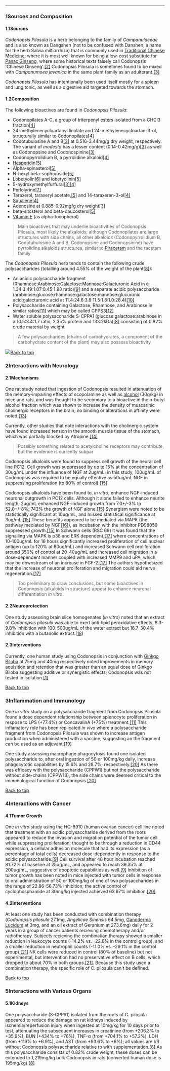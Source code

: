 





---


### 1Sources and Composition

#### 1.1Sources


*Codonopsis Pilosula* is a herb belonging to the family of *Campanulaceae* and is also known as Dangshen (not to be confused with Danshen, a name for the herb Salvia miltiorrhiza) that is commonly used in [Traditional Chinese Medicine](/supplements/traditional-chinese-medicine/); where it is most well known for being a low-cost substitute for [Panax Ginseng](/supplements/panax-ginseng/), where some historical texts falsely call Codonopsis 'Chinese Ginseng'.[[2]](#ref2) Codonopsis Pilosula is sometimes found to be mixed with *Campanumoea javanica* in the same plant family as an adulterant.[[3]](#ref3)


*Codonopsis Pilosula* has intentionally been used itself mostly for a spleen and lung tonic, as well as a digestive aid targeted towards the stomach.


#### 1.2Composition


The following bioactives are found in *Codonopsis Pilosula*:


* Codonopilates A-C, a group of triterpenyl esters isolated from a CHCl3 fraction[[4]](#ref4)
* 24-methylenecycloartanyl linolate and 24-methylenecycloartan-3-ol, structurally similar to Codonopilates[[4]](#ref4)
* Codotubulosine A and B[[3]](#ref3) at 0.516-3.44mg/g dry weight, respectively. The variant of *modesta* has a lesser content (0.14-0.42mg/g)[[3]](#ref3) as well as Codonopsine and Codonospinine[[3]](#ref3)
* Codonopyrrolidium B, a pyrrolidine alkaloid[[4]](#ref4)
* [Hesperidin](/supplements/hesperidin/)[[5]](#ref5)
* Alpha-spinasterol[[5]](#ref5)
* N-hexyl beta-sophoroside[[5]](#ref5)
* Lobetyolin[[6]](#ref6) and lobetyolinin[[5]](#ref5)
* 5-hydroxymethylfurfural[[3]](#ref3)[[4]](#ref4)
* Perlolyrine[[7]](#ref7)
* Taraxerol, taraxeryl acetate,[[5]](#ref5) and 14-taraxeren-3-ol[[4]](#ref4)
* [Squalene](/supplements/squalene/)[[4]](#ref4)
* Adenosine at 0.885-0.92mg/g dry weight[[3]](#ref3)
* beta-sitosterol and beta-daucosterol[[5]](#ref5)
* [Vitamin E](/supplements/vitamin-e/) (as alpha-tocopherol)


> Main bioactives that may underlie bioactivities of Codonopsis Pilosula, most likely the alkaloids; although Codonopilates are large structures with side chains, all other alkaloids (Codonopyrrolidium B, Codotubulosine A and B, Codonopsine and Codonopsinine) have pyrrolidine alkaloids structures, similar to [Piracetam](/supplements/piracetam/) and the racetam family


The *Codonopsis Pilosula* herb tends to contain the following crude polysaccharides (totalling around 4.55% of the weight of the plant[[8]](#ref8)):


* An acidic polysaccharide fragment (Rhamnose:Arabinose:Galactose:Mannose:Galacturonic Acid in a 1.34:3.49:1.07:0.45:1.98 ratio)[[9]](#ref9) and a separate acidic polysaccharide (arabinose:glucose:rhamnose:galactose:mannose:glucuronic acid:galacturonic acid at 11.4:24.6:3.8:11.5:1.8:1.0:28.4)[[10]](#ref10)
* Polysaccharide containing Galactose, Rhamnose, and Arabinose in similar ratios[[11]](#ref11) which may be called CPPS3[[12]](#ref12)
* Water soluble polysaccharide S-CPPA1 (glucose:galactose:arabinose in a 10.5:3.4:1.7 ratio, 2.35% protein and 133.2kDa)[[8]](#ref8) consisting of 0.82% crude material by weight


> A few polysaccharides (chains of carbohydrates, a component of the carbohydrate content of the plant) may also possess bioactivity


![](https://2e9be637a5b4415c18c5-5ddb36df15af65ab8482e83373c53fe5.ssl.cf1.rackcdn.com/images/120.png)[Back to top](#c-sources-and-composition)
### 2Interactions with Neurology

#### 2.1Mechanisms


One rat study noted that ingestion of Codonopsis resulted in attenuation of the memory-impairing effects of scopolamine as well as [alcohol](/supplements/alcohol/) (30g/kg) in mice and rats, and was thought to be secondary to a bioactive in the n-butyl alcohol fraction which was shown to increase the density of muscarinic cholinergic receptors in the brain; no binding or alterations in affinity were noted.[[13]](#ref13)


Currently, other studies that note interactions with the cholinergic system have found increased tension in the smooth muscle tissue of the stomach, which was partially blocked by Atropine.[[14]](#ref14)



> Possibly something related to acetylcholine receptors may contribute, but the evidence is currently subpar


Codonopsis alkaloids were found to suppress cell growth of the neural cell line PC12. Cell growth was suppressed by up to 15% at the concentration of 30ug/mL under the influence of NGF at 2ug/mL; in this study, 100ug/mL of Codonopsis was required to be equally effective as 50ug/mL NGF in suppressing proliferation (to 80% of control).[[15]](#ref15)


Codonopsis alkaloids have been found to, *in vitro*, enhance NGF-induced neuronal outgrowth in PC12 cells. Although it alone failed to enhance neurite length, 2ug/mL enhanced NGF-induced growth from 7.0+/-3% to 52.0+/-8%; 742% the growth of NGF alone.[[15]](#ref15) Synergism were noted to be statistically significant at 10ug/mL, and missed statistical significance at 3ug/mL.[[15]](#ref15) These benefits appeared to be mediated via MAPK (the pathway mediated by NGF[[16]](#ref16)), as incubation with the inhibitor PD98059 suppressed growth.[[15]](#ref15) In Schwann cells (RSC 69) it was found that the signalling via MAPK is p38 and ERK dependent,[[17]](#ref17) where concentrations of 10-100ug/mL for 16 hours significantly increased proliferation of cell nuclear antigen (up to 120% at 60ug/mL) and increased Schwann cell proliferation around 350% of control at 20-40ug/mL and increased cell migration in a dose-dependent manner coupled with increased MMP9 and uPA, which may be downstream of an increase in FGF-2.[[17]](#ref17) The authors hypothesized that the increase of neuronal proliferation and migration could aid nerve regeneration.[[17]](#ref17)



> Too preliminary to draw conclusions, but some bioactives in Codonopsis (alkaloids in structure) appear to enhance neuronal differentiation *in vitro*.


#### 2.2Neuroprotection


One study assessing brain slice homogenates (*in vitro*) noted that an extract of *Codonopsis pilosula* was able to exert anti-lipid peroxidative effects, 8.3-9.8% inhibition with 100-500ug/mL of the water extract but 16.7-30.4% inhibition with a butanolic extract.[[18]](#ref18)


#### 2.3Interventions


Currently, one human study using Codonopsis in conjunction with [Ginkgo Biloba](/supplements/ginkgo-biloba/) at 75mg and 40mg respectively noted improvements in memory aquisition and retention that was greater than an equal dose of Ginkgo Biloba suggesting additive or synergistic effects; Codonopsis was not tested in isolation.[[1]](#ref1)


[Back to top](#c-interactions-with-neurology)
### 3Inflammation and Immunology

One *in vitro* study on a polysaccharide fragment from Codonopsis Pilosula found a dose dependent relationship between splenocyte proliferation in respose to LPS (+77.4%) or ConcavalinA (+75%) treatment.[[11]](#ref11) This inflamatory role has been replicated *in vivo* where a polysaccharide fragment from Codonopsis Pilosula was shown to increase antigen production when administered with a vaccine, suggesting an the fragment can be used as an adjuvant.[[19]](#ref19)


One study assessing macrophage phagocytosis found one isolated polysaccharide to, after oral ingestion of 50 or 100mg/kg daily, increase phagocytotic capabilities by 15.6% and 28.7%; respectively.[[20]](#ref20) As there was efficacy with the polysaccharide (CPPW1) but not the polysaccharide without side-chains (CPPW1B), the side chains were deemed critical to the immunological function of Codonopsis.[[20]](#ref20)


[Back to top](#c-inflammation-and-immunology)
### 4Interactions with Cancer

#### 4.1Tumor Growth


One *in vitro* study using the HO-8910 (human ovarian cancer) cell line noted that treatment with an acidic polysaccharide derived from the roots appeared to reduce the invasion and migration potential of the tumor cell while suppressing proliferation; thought to be through a reduction in CD44 expression, a cellular adhesion molecule that had its expression (as a percentage of total cells) decreased dose-dependently in response to the acidic polysaccharide.[[9]](#ref9) Cell survival after 48 hour incubation reached 81.72% of baseline at 25ug/mL, and appeared to reach 39.35% at 200ug/mL, suggestive of apoptotic capabilities as well.[[9]](#ref9) Inhibition of tumor growth has been noted in mice injected with tumor cells in response to oral administration of 50 or 100mg/kg of one of two polysaccharides in the range of 22.86-56.73% inhibition; the active control of cyclophosphamide at 30mg/kg injected achieved 63.67% inhibition.[[20]](#ref20)


#### 4.2Interventions


At least one study has been conducted with combination therapy (*Codonopsis pilosula* 27.1mg, *Angelicae Sinensis* 64.5mg, [Ganoderma Lucidum](/supplements/ganoderma-lucidum/) at 3mg, and an oil extract of Geranium at 273.6mg) daily for 2 years in a group of cancer patients recieving chemotherapy and/or radiotherapy. Subjects recieving the combination therapy showed a smaller reduction in leukocyte counts (-14.2% vs. -22.8% in the control group), and a smaller reduction in neutrophil counts (-11.0% vs. -29.1% in the control group).[[21]](#ref21) NK cells were reduced in control (80% of baseline) but not experimental, but intervention had no preservative effect on B cells, which dropped to about 70% in both groups.[[21]](#ref21). Because this study used a combination therapy, the specific role of C. pilosula can't be defined.


[Back to top](#c-interactions-with-cancer)
### 5Interactions with Various Organs

#### 5.1Kidneys


One polysaccharide (S-CPPA1) isolated from the roots of C. pilosula appeared to reduce the damage on rat kidneys induced by ischemia/reperfusion injury when ingested at 10mg/kg for 10 days prior to test, attenuating the subsequent increases in creatinine (from +206.3% to +35.9%), BUN (+434% to +76%), TNF-α (from +704.1% to +57.2%), LDH (from +119% to +6.9%), and AST (from +93.6% to +6%); all values are I/R without Codonopsis polysaccharide relative to with supplementation.[[8]](#ref8) As this polysaccharide consists of 0.82% crude weight, these doses can be extended to 1,219mg/kg bulk Codonopsis in rats (converted human dose is 195mg/kg).[[8]](#ref8)

 


